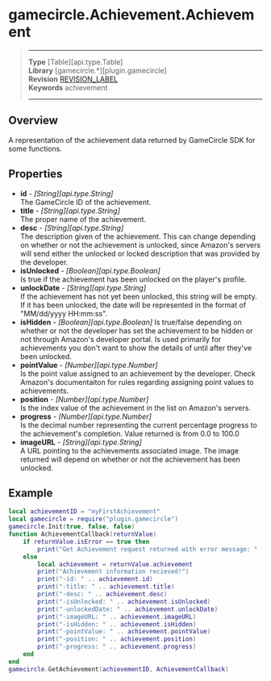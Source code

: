 # gamecircle.Achievement.Achievement

> --------------------- ------------------------------------------------------------------------------------------
> __Type__              [Table][api.type.Table]  
> __Library__           [gamecircle.*][plugin.gamecircle]  
> __Revision__          [REVISION_LABEL](REVISION_URL)  
> __Keywords__          achievement  
> --------------------- ------------------------------------------------------------------------------------------

## Overview
A representation of the achievement data returned by GameCircle SDK for some functions.
	
## Properties
- __id__ - _[String][api.type.String]_  
	The GameCircle ID of the achievement.
- __title__ - _[String][api.type.String]_  
	The proper name of the achievement.
- __desc__ - _[String][api.type.String]_  
	The description given of the achievement. This can change depending on whether or not the achievement is unlocked, since Amazon's servers will send either the unlocked or locked description that was provided by the developer.
- __isUnlocked__ - _[Boolean][api.type.Boolean]_  
	Is true if the achievement has been unlocked on the player's profile.
- __unlockDate__ - _[String][api.type.String]_  
	If the achievement has not yet been unlocked, this string will be empty. If it has been unlocked, the date will be represented in the format of "MM/dd/yyyy HH:mm:ss". 
- __isHidden__ - _[Boolean][api.type.Boolean]_ 
	Is true/false depending on whether or not the developer has set the achievement to be hidden or not through Amazon's developer portal. Is used primarily for achievements you don't want to show the details of until after they've been unlocked. 
- __pointValue__ - _[Number][api.type.Number]_  
	Is the point value assigned to an achievement by the developer. Check Amazon's documentaiton for rules regarding assigning point values to achievements. 
- __position__ - _[Number][api.type.Number]_  
	Is the index value of the achievement in the list on Amazon's servers. 
- __progress__ - _[Number][api.type.Number]_  
	Is the decimal number representing the current percentage progress to the achievement's completion. Value returned is from 0.0 to 100.0
- __imageURL__ - _[String][api.type.String]_  
	A URL pointing to the achievements associated image. The image returned will depend on whether or not the achievement has been unlocked. 

## Example
 
``````lua  
local achievementID = "myFirstAchievement"  
local gamecircle = require("plugin.gamecircle")  
gamecircle.Init(true, false, false)  
function AchievementCallback(returnValue)  
	if returnValue.isError == true then  
		print("Get Achievement request returned with error message: " .. returnValue.errorMessage)  
	else  
		local achievement = returnValue.achievement  
		print("Achievement information recieved!")  
		print("-id: " .. achievement.id)  
		print("-title: " .. achievement.title)  
		print("-desc: " .. achievement.desc)  
		print("-isUnlocked: " .. achievement.isUnlocked)  
		print("-unlockedDate: " .. achievement.unlockDate)  
		print("-imageURL: " .. achievement.imageURL)  
		print("-isHidden: " .. achievement.isHidden)  
		print("-pointValue: " .. achievement.pointValue)  
		print("-position: " .. achievement.position)  
		print("-progress: " .. achievement.progress)  
	end  
end  
gamecircle.GetAchievement(achievementID, AchievementCallback)  
``````
